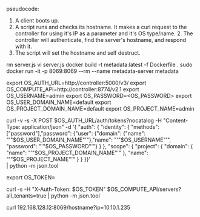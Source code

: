 pseudocode: 
1. A client boots up.
2. A script runs and checks its hostname. It makes a curl request to the controller for using it's IP as a parameter and it's OS type/name.
    2. The controller will authenticate, find the server's hostname, and respond with it.
3. The script will set the hostname and self destruct.

rm server.js
vi server.js
docker build -t metadata:latest -f Dockerfile . 
sudo docker run -it -p 8069:8069 --rm --name metadata-server metadata

export OS_AUTH_URL=http://controller:5000/v3/
export OS_COMPUTE_API=http://controller:8774/v2.1
export OS_USERNAME=admin
export OS_PASSWORD=<OS_PASSWORD>
export OS_USER_DOMAIN_NAME=default
export OS_PROJECT_DOMAIN_NAME=default
export OS_PROJECT_NAME=admin

curl -v -s -X POST $OS_AUTH_URL/auth/tokens?nocatalog   -H "Content-Type: application/json"   -d '{ "auth": { "identity": { "methods": ["password"],"password": {"user": {"domain": {"name": "'"$OS_USER_DOMAIN_NAME"'"},"name": "'"$OS_USERNAME"'", "password": "'"$OS_PASSWORD"'"} } }, "scope": { "project": { "domain": { "name": "'"$OS_PROJECT_DOMAIN_NAME"'" }, "name":  "'"$OS_PROJECT_NAME"'" } } }}' \
| python -m json.tool

export OS_TOKEN=<TOKEN FROM ABOVE>

curl -s -H "X-Auth-Token: $OS_TOKEN" $OS_COMPUTE_API/servers?all_tenants=true | python -m json.tool

curl 192.168.128.12:8069/hostname?ip=10.10.1.235